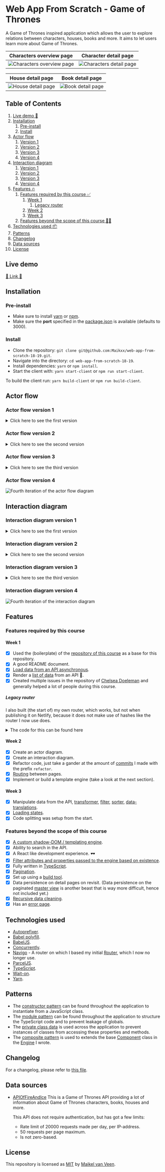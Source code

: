 # Web App From Scratch - Game of Thrones

A Game of Thrones inspired application which allows the user to explore relations between characters, houses, books and more. It aims to let users learn more about Game of Thrones.

Characters overview page | Character detail page
:-------------------------:|:-------------------------:
![Characters overview page](docs/assets/characters.png) | ![Characters detail page](docs/assets/character.png)

House detail page | Book detail page
:-------------------------:|:-------------------------:
![House detail page](docs/assets/house.png) | ![Book detail page](docs/assets/book.png)

## Table of Contents

1. [Live demo 🚀](#live-demo)
2. [Installation](#installation)
    1. [Pre-install](#pre-install)
    2. [Install](#install)
3. [Actor flow](#actor-flow)
    1. [Version 1](#actor-flow-version-1)
    2. [Version 2](#actor-flow-version-2)
    3. [Version 3](#actor-flow-version-3)
    4. [Version 4](#actor-flow-version-4)
4. [Interaction diagram](#interaction-diagram)
    1. [Version 1](#interaction-diagram-version-1)
    2. [Version 2](#interaction-diagram-version-2)
    3. [Version 3](#interaction-diagram-version-3)
    3. [Version 4](#interaction-diagram-version-4)
5. [Features 🔥](#features)
    1. [Features required by this course ✅](#features-required-by-this-course)
        1. [Week 1](#week-1)
            1. [Legacy router](#legacy-router)
        2. [Week 2](#week-2)
        3. [Week 3](#week-3)
    2. [Features beyond the scope of this course 🚀🌔](#features-beyond-the-scope-of-this-course)
6. [Technologies used 📦](#technologies-used)
7. [Patterns](#patterns)
8. [Changelog](#changelog)
9. [Data sources](#data-sources)
10. [License](#license)

## Live demo

[🚀  Link  🚀](https://web-app-from-scratch.netlify.com/)

## Installation

### Pre-install

* Make sure to install [yarn](https://yarnpkg.com/en/) or [npm](https://www.npmjs.com).
* Make sure the **port** specified in the [package.json](package.json) is available (defaults to 3000).

### Install

* Clone the repository: `git clone git@github.com:Maikxx/web-app-from-scratch-18-19.git`.
* Navigate into the directory: `cd web-app-from-scratch-18-19`.
* Install dependencies: `yarn` or `npm install`.
* Start the client with: `yarn start-client` or `npm run start-client`.

To build the client run: `yarn build-client` or `npm run build-client`.

## Actor flow

### Actor flow version 1

<details>
    <summary>Click here to see the first version</summary>
    <img src="docs/assets/actor-flow-1.png" alt="First iteration of the actor flow">
</details>

### Actor flow version 2

<details>
    <summary>Click here to see the second version</summary>
    <img src="docs/assets/actor-flow-2.png" alt="Second iteration of the actor flow">
</details>

### Actor flow version 3

<details>
    <summary>Click here to see the third version</summary>
    <img src="docs/assets/actor-flow-3.png" alt="Third iteration of the actor flow">
</details>

### Actor flow version 4

![Fourth iteration of the actor flow diagram](docs/assets/actor-flow-4.png)

## Interaction diagram

### Interaction diagram version 1

<details>
    <summary>Click here to see the first version</summary>
    <img src="docs/assets/interaction-diagram-1.png" alt="First iteration of the interaction diagram">
</details>

### Interaction diagram version 2

<details>
    <summary>Click here to see the second version</summary>
    <img src="docs/assets/interaction-diagram-2.png" alt="Second iteration of the interaction diagram">
</details>

### Interaction diagram version 3

<details>
    <summary>Click here to see the third version</summary>
    <img src="docs/assets/interaction-diagram-3.png" alt="Third iteration of the interaction diagram">
</details>

### Interaction diagram version 4

![Fourth iteration of the interaction diagram](docs/assets/interaction-diagram-4.png)

## Features

### Features required by this course

#### Week 1

- [X] Used the (boilerplate) of the [repository of this course](https://github.com/cmda-minor-web/web-app-from-scratch-1819) as a base for this repository.
- [X] A good README document.
- [X] [Load data from an API asynchronous](./client/src/ts/utils/Fetcher.ts).
- [X] Render a [list of data](./client/src/ts/components/Generic/DataList.ts) from an API 🐒.
- [X] Created multiple issues in the repository of [Chelsea Doeleman](https://github.com/chelseadoeleman/web-app-from-scratch-18-19) and generally helped a lot of people during this course.

##### Legacy router

I also built (the start of) my own router, which works, but not when publishing it on Netlify, because it does not make use of hashes like the router I now use does.

<details>
    <summary>The code for this can be found here</summary>
    ```
        import { Validator } from './Validator'
        export interface Route {
            regex: any
            resolver: (args?: any) => void
        }

        export interface RouterOptions {
            base?: string
        }

        export class Router {
            public routes: Route[] = []
            public base: string
            public interval: NodeJS.Timeout

            constructor(options?: RouterOptions) {
                this.base = options && options.base
                    ? `/${this.trimUrl(options.base)}/`
                    : `/`
            }

            public getPath() {
                let path = ''

                try {
                    path = this.getPathFromUrl()
                } catch (error) {
                    console.error(error)
                    throw new Error(error)
                }

                path = this.base !== '/'
                    ? path.replace(this.base, '')
                    : path

                return this.trimUrl(path)
            }

            public trimUrl(url: string) {
                return url
                    .replace(/^\//, '')
                    .replace(/\/$/, '')
            }

            public addRoute(regex: any, resolver: any) {
                if (Validator.isTypeOf(regex, 'function')) {
                    resolver = regex
                    regex = ''
                }

                this.routes.push({ regex, resolver })
            }

            public removeRoute(indicator: any) {
                const urlIndex = this.routes.findIndex(({ regex, resolver }) => {
                    return resolver === indicator || regex.toString() === indicator.toString()
                })
                this.routes.splice(urlIndex, 1)
            }

            public reset() {
                this.routes = []
                this.base = '/'
            }

            public getPathFromUrl() {
                return this.trimUrl(decodeURI(`${location.pathname}${location.search}`))
                    .replace(/\?(.*)$/, '')
            }

            public check(defaultPath?: string) {
                const path = defaultPath || this.getPath()

                this.routes.forEach(route => {
                    const match = path.match(route.regex)

                    if (match) {
                        match.shift()
                        route.resolver.apply({}, match)
                    }
                })
            }

            public watch() {
                let currentPath = this.getPath()

                const checker = () => {
                    if (currentPath !== this.getPath()) {
                        currentPath = this.getPath()
                        this.check(currentPath)
                    }
                }

                clearInterval(this.interval)
                this.interval = setInterval(checker, 50)
            }

            public redirect(path: string = '') {
                const url = `${this.base}${this.trimUrl(path)}`
                history.pushState(null, url, url)
            }
}
    ```
</details>

#### Week 2

- [X] Create an actor diagram.
- [X] Create an interaction diagram.
- [X] Refactor code, just take a gander at the amount of [commits](https://github.com/Maikxx/web-app-from-scratch-18-19/commits/master) I made with the prefix `refactor`.
- [X] [Routing](./client/src/ts/App.ts) between pages.
- [X] Implement or build a template engine (take a look at the next section).

#### Week 3

- [X] Manipulate data from the API, [transformer](./client/src/ts/utils/Transformer.ts), [filter](./client/src/ts/utils/Filter.ts), [sorter](./client/src/ts/utils/Sorter.ts), [data-translations](./client/src/ts/translations/translatedTypes.ts).
- [X] [Loading states](./client/src/ts/utils/Engine.ts#72).
- [X] Code splitting was setup from the start.

### Features beyond the scope of this course

- [X] [A custom shadow-DOM / templating engine](./client/src/ts/utils/Engine.ts).
- [X] Ability to search in the API.
- [X] A React like development experience. 🕶️
- [X] [Filter attributes and properties passed to the engine based on existence](./client/src/ts/utils/Engine.ts#62).
- [X] Fully written in [TypeScript](https://www.typescriptlang.org).
- [X] [Pagination](./client/src/ts/utils/InfiniteScroll.ts).
- [X] Set up using a [build tool](https://parceljs.org).
- [X] Data persistence on detail pages on revisit. (Data persistence on the paginated [master view](./client/src/ts/views/CharacterMasterView.ts) is another beast that is way more difficult, hence not included yet.)
- [X] [Recursive data cleaning](./client/src/ts/utils/Transformer.ts).
- [X] Has an [error page](./client/src/ts/components/Chrome/ErrorPage.ts).

## Technologies used

* [Autoprefixer](https://www.npmjs.com/package/autoprefixer).
* [Babel polyfill](https://www.npmjs.com/package/babel-polyfill).
* [BabelJS](https://babeljs.io).
* [Concurrently](https://www.npmjs.com/package/concurrently).
* [Navigo](https://github.com/krasimir/navigo) - A router on which I based my initial [Router](#legacy-router), which I now no longer use.
* [ParcelJS](https://parceljs.org).
* [TypeScript](https://www.typescriptlang.org).
* [Wait-on](https://www.npmjs.com/package/wait-on).
* [Yarn](https://yarnpkg.com/en/).

## Patterns

* The [constructor pattern](https://addyosmani.com/resources/essentialjsdesignpatterns/book/#constructorpatternjavascript) can be found throughout the application to instantiate from a JavaScript class.
* The [module pattern](https://addyosmani.com/resources/essentialjsdesignpatterns/book/#modulepatternjavascript) can be found throughout the application to structure the TypeScript code and to prevent leakage of globals.
* The [private class data](https://en.wikipedia.org/wiki/Private_class_data_pattern) is used across the application to prevent instances of classes from accessing these properties and methods.
* The [composite pattern](https://addyosmani.com/resources/essentialjsdesignpatterns/book/#compositepatternjquery) is used to extends the base [Component](./client/src/ts/utils/Component.ts) class in the [Engine](./client/src/ts/utils/Engine.ts) I wrote.

## Changelog

For a changelog, please refer to [this file](./docs/CHANGELOG.md).

## Data sources

* [APIOfFireAndIce](https://anapioficeandfire.com/)
    This is a Game of Thrones API providing a lot of information about Game of Thrones characters, books, houses and more.

    This API does not require authentication, but has got a few limits:
    * Rate limit of 20000 requests made per day, per IP-address.
    * 50 requests per page maximum.
    * Is not zero-based.

## License

This repository is licensed as [MIT](LICENSE) by [Maikel van Veen](https://github.com/maikxx).